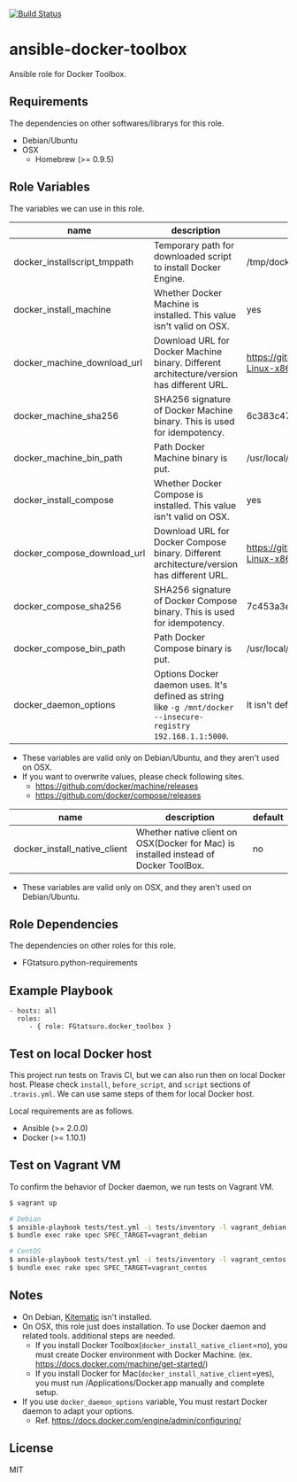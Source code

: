 [![Build Status](https://travis-ci.org/FGtatsuro/ansible-docker-toolbox.svg?branch=master)](https://travis-ci.org/FGtatsuro/ansible-docker-toolbox)

ansible-docker-toolbox
====================================

Ansible role for Docker Toolbox.

Requirements
------------

The dependencies on other softwares/librarys for this role.

- Debian/Ubuntu
- OSX
  - Homebrew (>= 0.9.5)

Role Variables
--------------

The variables we can use in this role.

|name|description|default|
|---|---|---|
|docker_installscript_tmppath|Temporary path for downloaded script to install Docker Engine.|/tmp/docker_install.sh|
|docker_install_machine|Whether Docker Machine is installed. This value isn't valid on OSX.|yes|
|docker_machine_download_url|Download URL for Docker Machine binary. Different architecture/version has different URL.|https://github.com/docker/machine/releases/download/v0.6.0/docker-machine-Linux-x86_64|
|docker_machine_sha256|SHA256 signature of Docker Machine binary. This is used for idempotency.|6c383c4716985db2d7ae7e1689cc4acee0b23284e6e852d6bc59011696ca734a|
|docker_machine_bin_path|Path Docker Machine binary is put.|/usr/local/bin/docker-machine|
|docker_install_compose|Whether Docker Compose is installed. This value isn't valid on OSX.|yes|
|docker_compose_download_url|Download URL for Docker Compose binary. Different architecture/version has different URL.|https://github.com/docker/compose/releases/download/1.6.2/docker-compose-Linux-x86_64|
|docker_compose_sha256|SHA256 signature of Docker Compose binary. This is used for idempotency.|7c453a3e52fb97bba34cf404f7f7e7913c86e2322d612e00c71bd1588587c91e|
|docker_compose_bin_path|Path Docker Compose binary is put.|/usr/local/bin/docker-compose|
|docker_daemon_options|Options Docker daemon uses. It's defined as string like `-g /mnt/docker --insecure-registry 192.168.1.1:5000`.|It isn't defined in default.|

- These variables are valid only on Debian/Ubuntu, and they aren't used on OSX.
- If you want to overwrite values, please check following sites.
  - https://github.com/docker/machine/releases
  - https://github.com/docker/compose/releases

|name|description|default|
|---|---|---|
|docker_install_native_client|Whether native client on OSX(Docker for Mac) is installed instead of Docker ToolBox.|no|

- These variables are valid only on OSX, and they aren't used on Debian/Ubuntu.

Role Dependencies
-----------------

The dependencies on other roles for this role.

- FGtatsuro.python-requirements

Example Playbook
----------------

    - hosts: all
      roles:
         - { role: FGtatsuro.docker_toolbox }

Test on local Docker host
-------------------------

This project run tests on Travis CI, but we can also run then on local Docker host.
Please check `install`, `before_script`, and `script` sections of `.travis.yml`.
We can use same steps of them for local Docker host.

Local requirements are as follows.

- Ansible (>= 2.0.0)
- Docker (>= 1.10.1)

Test on Vagrant VM
------------------

To confirm the behavior of Docker daemon, we run tests on Vagrant VM.

```bash
$ vagrant up

# Debian
$ ansible-playbook tests/test.yml -i tests/inventory -l vagrant_debian --extra-vars="docker_daemon_options='-H fd:// --insecure-registry 192.168.1.1:5000 --insecure-registry 192.168.1.2:5000'"
$ bundle exec rake spec SPEC_TARGET=vagrant_debian

# CentOS
$ ansible-playbook tests/test.yml -i tests/inventory -l vagrant_centos --extra-vars="docker_daemon_options='-H fd:// --insecure-registry 192.168.1.1:5000 --insecure-registry 192.168.1.2:5000'"
$ bundle exec rake spec SPEC_TARGET=vagrant_centos
```

Notes
-----

- On Debian, [Kitematic](https://kitematic.com/) isn't installed.
- On OSX, this role just does installation. To use Docker daemon and related tools. additional steps are needed.
  - If you install Docker Toolbox(`docker_install_native_client`=no), you must create Docker environment with Docker Machine. (ex. https://docs.docker.com/machine/get-started/)
  - If you install Docker for Mac(`docker_install_native_client`=yes), you must run /Applications/Docker.app manually and complete setup.
- If you use `docker_daemon_options` variable, You must restart Docker daemon to adapt your options.
  - Ref. https://docs.docker.com/engine/admin/configuring/

License
-------

MIT

